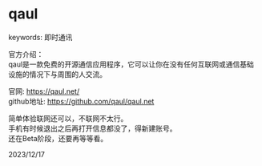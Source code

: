# qaul

keywords: 即时通讯  

官方介绍：  
qaul是一款免费的开源通信应用程序，它可以让你在没有任何互联网或通信基础设施的情况下与周围的人交流。  

官网: https://qaul.net/  
github地址: https://github.com/qaul/qaul.net  

简单体验联网还可以，不联网不太行。  
手机有时候退出之后再打开信息都没了，得新建账号。  
还在Beta阶段，还要再等等看。  


2023/12/17  
